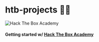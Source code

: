 # htb-projects 🧑‍💻
![Hack The Box Academy](https://0xdfimages.gitlab.io/img/image-20201109063341108.png "Hack The Box Academy") <br>
#### Getting started w/ [Hack The Box Academy](https://academy.hackthebox.com)
